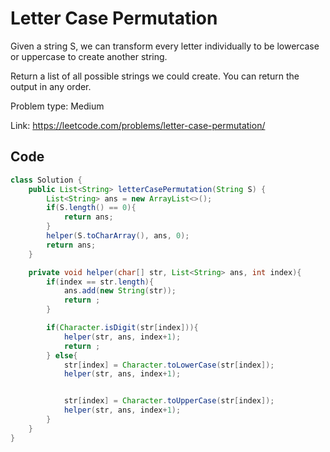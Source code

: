 # Letter Case Permutation
Given a string S, we can transform every letter individually to be lowercase or uppercase to create another string.

Return a list of all possible strings we could create. You can return the output in any order.

Problem type: Medium

Link: https://leetcode.com/problems/letter-case-permutation/
## Code
```java
class Solution {
    public List<String> letterCasePermutation(String S) {
        List<String> ans = new ArrayList<>();
        if(S.length() == 0){
            return ans;
        }
        helper(S.toCharArray(), ans, 0);
        return ans;
    }

    private void helper(char[] str, List<String> ans, int index){
        if(index == str.length){
            ans.add(new String(str));
            return ;
        }

        if(Character.isDigit(str[index])){
            helper(str, ans, index+1);
            return ;
        } else{
            str[index] = Character.toLowerCase(str[index]);
            helper(str, ans, index+1);


            str[index] = Character.toUpperCase(str[index]);
            helper(str, ans, index+1);
        }
    }
}
```
